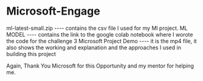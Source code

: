 # Microsoft-Engage
ml-latest-small.zip ---- contains the csv file I used for my Ml project.
ML MODEL ---- contains the link to the google colab notebook where I worote the code for the challenge 3
Microsoft Project Demo ---- it is the mp4 file, it also shows the working and explanation and the approaches 
I used in building this project

Again, Thank You Microsoft for this Opportunity and my mentor for helping me.

